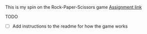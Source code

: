 This is my spin on the Rock-Paper-Scissors game
[Assignment link](https://www.theodinproject.com/lessons/foundations-rock-paper-scissors)

TODO
- [ ] Add instructions to the readme for how the game works
